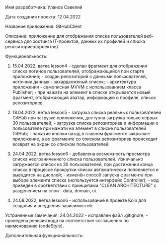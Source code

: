 
Имя разработчика: Уланов Савелий

Дата создания проекта: 12.04.2022

Название приложения: GitHubClient

Описание: приложение для отображения списка пользователей веб-сервиса для хостинга IT-проектов, данных их профилей и списка репозиториев(проектов).

Функциональность:

1.	15.04.2022, ветка lesson4
		- сделан фрагмент для отображения списка логинов пользователей, отображающийся при старте приложения;
		- создан репозиторий с данными пользователей, источник данных - захардкоженый список;
		- архитектура приложения - самописная MVVM с использованием класса Publisher;
		- при нажати на элемент в списке открывается новый фрагмент, отображающий аватар, информацию о профиле, список репозиториев.

2.	18.04.2022, ветка lesson5
		- загрузка списка реальных пользователей GitHub при загрузке приложения, доступна загрузка только первых 30 пользователей;
		- загрузка списка репозиториев и информации о пользователе при нажати на элемент в списке пользователей GitHub;
		- нажатие кнопки назад в главном фрагменте закрывает приложение, а во фрагменте со списком репозиториев происходит возврат на экран со списком пользователей.
		
3.	24.04.2022, ветка lesson6
		- добавлена возможность просмотра списка неограниченного списка пользователей. Изначально загружается список из 30 пользователей, при достижении конца списка в процессе прокрутки список автоматически пополняется и выводится на дисплей;
		- изменён способ запуска фрагмента при выборе элемента списка (используется интерфейс Controller);
		- код приведён в соответствии с принципами "CLEAN ARCHITECTURE" с разделением на слои - data, domain, ui.		

3.	24.08.2022, ветка lesson6
		- использование в проекте Koin для создания и внедрения зависимостей.	
 		
Устраненные замечания: 
	24.04.2022
		- исправлен файл .gitignore;
		- проведена ревизия кода на соответствие соглашению по наименованию (codeStyle).
	
Дополнительная функциональность:
